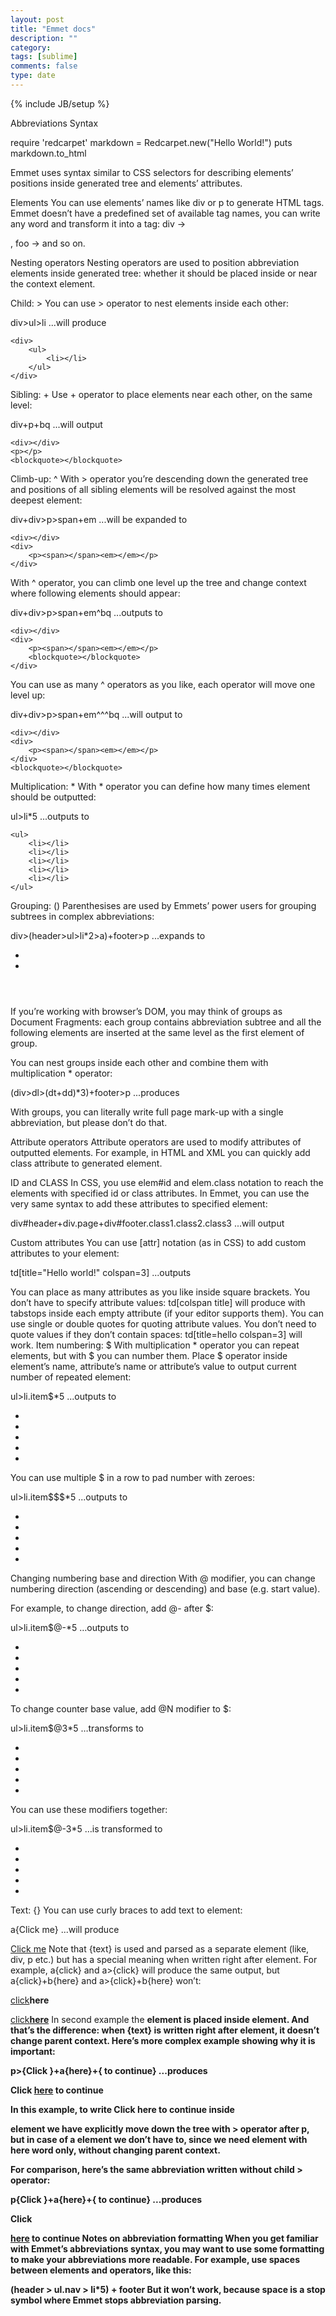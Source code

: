 ```yaml
---
layout: post
title: "Emmet docs"
description: ""
category: 
tags: [sublime]
comments: false
type: date
---
```

{% include JB/setup %}

Abbreviations Syntax

require 'redcarpet'
markdown = Redcarpet.new("Hello World!")
puts markdown.to_html

>
Emmet uses syntax similar to CSS selectors for describing elements’ positions inside generated tree and elements’ attributes.


Elements
You can use elements’ names like div or p to generate HTML tags. Emmet doesn’t have a predefined set of available tag names, you can write any word and transform it into a tag: div → <div></div>, foo → <foo></foo> and so on.

Nesting operators
Nesting operators are used to position abbreviation elements inside generated tree: whether it should be placed inside or near the context element.

Child: >
You can use > operator to nest elements inside each other:

div>ul>li
...will produce

	<div>
	    <ul>
	        <li></li>
	    </ul>
	</div>

Sibling: +
Use + operator to place elements near each other, on the same level:

div+p+bq
...will output

	<div></div>
	<p></p>
	<blockquote></blockquote>

Climb-up: ^
With > operator you’re descending down the generated tree and positions of all sibling elements will be resolved against the most deepest element:

div+div>p>span+em 
...will be expanded to

	<div></div>
	<div>
	    <p><span></span><em></em></p>
	</div>

With ^ operator, you can climb one level up the tree and change context where following elements should appear:

div+div>p>span+em^bq
...outputs to

	<div></div>
	<div>
	    <p><span></span><em></em></p>
	    <blockquote></blockquote>
	</div>

You can use as many ^ operators as you like, each operator will move one level up:

div+div>p>span+em^^^bq
...will output to

	<div></div>
	<div>
	    <p><span></span><em></em></p>
	</div>
	<blockquote></blockquote>

Multiplication: *
With * operator you can define how many times element should be outputted:

ul>li*5
...outputs to

	<ul>
	    <li></li>
	    <li></li>
	    <li></li>
	    <li></li>
	    <li></li>
	</ul>

Grouping: ()
Parenthesises are used by Emmets’ power users for grouping subtrees in complex abbreviations:

div>(header>ul>li*2>a)+footer>p
...expands to

  <div>
      <header>
          <ul>
              <li><a href=""></a></li>
              <li><a href=""></a></li>
          </ul>
      </header>
      <footer>
          <p></p>
      </footer>
  </div>
If you’re working with browser’s DOM, you may think of groups as Document Fragments: each group contains abbreviation subtree and all the following elements are inserted at the same level as the first element of group.

You can nest groups inside each other and combine them with multiplication * operator:

(div>dl>(dt+dd)*3)+footer>p
...produces

  <div>
      <dl>
          <dt></dt>
          <dd></dd>
          <dt></dt>
          <dd></dd>
          <dt></dt>
          <dd></dd>
      </dl>
  </div>
  <footer>
      <p></p>
  </footer>
With groups, you can literally write full page mark-up with a single abbreviation, but please don’t do that.

Attribute operators
Attribute operators are used to modify attributes of outputted elements. For example, in HTML and XML you can quickly add class attribute to generated element.

ID and CLASS
In CSS, you use elem#id and elem.class notation to reach the elements with specified id or class attributes. In Emmet, you can use the very same syntax to add these attributes to specified element:

div#header+div.page+div#footer.class1.class2.class3
...will output

  <div id="header"></div>
  <div class="page"></div>
  <div id="footer" class="class1 class2 class3"></div>
Custom attributes
You can use [attr] notation (as in CSS) to add custom attributes to your element:

td[title="Hello world!" colspan=3]
...outputs

  <td title="Hello world!" colspan="3"></td>
You can place as many attributes as you like inside square brackets.
You don’t have to specify attribute values: td[colspan title] will produce <td colspan="" title=""> with tabstops inside each empty attribute (if your editor supports them).
You can use single or double quotes for quoting attribute values.
You don’t need to quote values if they don’t contain spaces: td[title=hello colspan=3] will work.
Item numbering: $
With multiplication * operator you can repeat elements, but with $ you can number them. Place $ operator inside element’s name, attribute’s name or attribute’s value to output current number of repeated element:

ul>li.item$*5
...outputs to

  <ul>
      <li class="item1"></li>
      <li class="item2"></li>
      <li class="item3"></li>
      <li class="item4"></li>
      <li class="item5"></li>
  </ul>
You can use multiple $ in a row to pad number with zeroes:

ul>li.item$$$*5
...outputs to

  <ul>
      <li class="item001"></li>
      <li class="item002"></li>
      <li class="item003"></li>
      <li class="item004"></li>
      <li class="item005"></li>
  </ul>
Changing numbering base and direction
With @ modifier, you can change numbering direction (ascending or descending) and base (e.g. start value).

For example, to change direction, add @- after $:

ul>li.item$@-*5
…outputs to

  <ul>
      <li class="item5"></li>
      <li class="item4"></li>
      <li class="item3"></li>
      <li class="item2"></li>
      <li class="item1"></li>
  </ul>
To change counter base value, add @N modifier to $:

ul>li.item$@3*5
…transforms to

  <ul>
      <li class="item3"></li>
      <li class="item4"></li>
      <li class="item5"></li>
      <li class="item6"></li>
      <li class="item7"></li>
  </ul>
You can use these modifiers together:

ul>li.item$@-3*5
…is transformed to

  <ul>
      <li class="item7"></li>
      <li class="item6"></li>
      <li class="item5"></li>
      <li class="item4"></li>
      <li class="item3"></li>
  </ul>
Text: {}
You can use curly braces to add text to element:

a{Click me}
...will produce

  <a href="">Click me</a>
Note that {text} is used and parsed as a separate element (like, div, p etc.) but has a special meaning when written right after element. For example, a{click} and a>{click} will produce the same output, but a{click}+b{here} and a>{click}+b{here} won’t:

  <!-- a{click}+b{here} -->
  <a href="">click</a><b>here</b>

  <!-- a>{click}+b{here} -->
  <a href="">click<b>here</b></a>
In second example the <b> element is placed inside <a> element. And that’s the difference: when {text} is written right after element, it doesn’t change parent context. Here’s more complex example showing why it is important:

p>{Click }+a{here}+{ to continue}
...produces

  <p>Click <a href="">here</a> to continue</p>
In this example, to write Click here to continue inside <p> element we have explicitly move down the tree with > operator after p, but in case of a element we don’t have to, since we need <a> element with here word only, without changing parent context.

For comparison, here’s the same abbreviation written without child > operator:

p{Click }+a{here}+{ to continue}
...produces

  <p>Click </p>
  <a href="">here</a> to continue
Notes on abbreviation formatting
When you get familiar with Emmet’s abbreviations syntax, you may want to use some formatting to make your abbreviations more readable. For example, use spaces between elements and operators, like this:

(header > ul.nav > li*5) + footer
But it won’t work, because space is a stop symbol where Emmet stops abbreviation parsing.